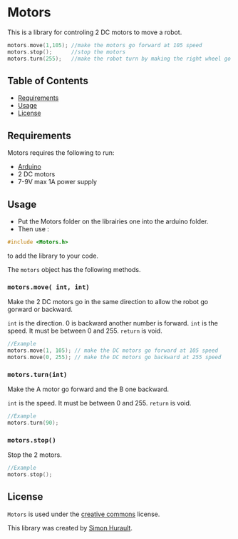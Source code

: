 # Motors

This is a library for controling 2 DC motors to move a robot.

```cpp
motors.move(1,105); //make the motors go forward at 105 speed
motors.stop();      //stop the motors
motors.turn(255);   //make the robot turn by making the right wheel go frontward and the left wheel go backward at 255 speed
```

## Table of Contents

  * [Requirements](#requirements)
  * [Usage](#usage)
  * [License](#license)


## Requirements

Motors requires the following to run:

  * [Arduino](https://www.arduino.cc/)
  * 2 DC motors
  * 7-9V max 1A power supply
  
  
## Usage

- Put the Motors folder on the librairies one into the arduino folder.
- Then use :
```cpp
#include <Motors.h>
```
to add the library to your code.


The `motors` object has the following methods.

### `motors.move( int, int)`

Make the 2 DC motors go in the same direction to allow the robot go gorward or backward.

`int` is the direction. 0 is backward another number is forward.
`int` is the speed. It must be between 0 and 255.
`return` is void.

```cpp
//Example
motors.move(1, 105); // make the DC motors go forward at 105 speed
motors.move(0, 255); // make the DC motors go backward at 255 speed
```

### `motors.turn(int)`

Make the A motor go forward and the B one backward.

`int` is the speed. It must be between 0 and 255.
`return` is void.

```cpp
//Example
motors.turn(90);
```

### `motors.stop()`

Stop the 2 motors.

```cpp
//Example
motors.stop();
```

## License


`Motors` is used under the [creative commons](https://creativecommons.org/licenses/by-nc-sa/2.5/deed.fr) license.

This library was created by [Simon Hurault](https://github.com/simonhurault).



